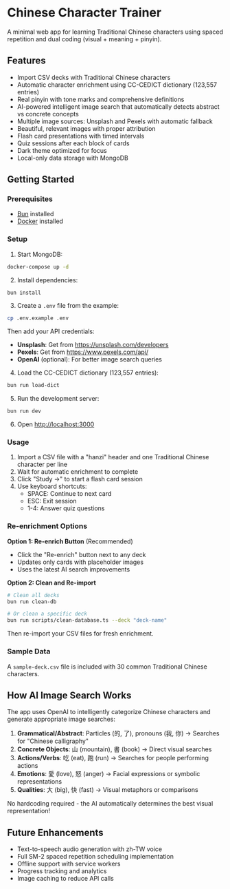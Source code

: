 # Chinese Character Trainer

A minimal web app for learning Traditional Chinese characters using spaced repetition and dual coding (visual + meaning + pinyin).

## Features

- Import CSV decks with Traditional Chinese characters
- Automatic character enrichment using CC-CEDICT dictionary (123,557 entries)
- Real pinyin with tone marks and comprehensive definitions
- AI-powered intelligent image search that automatically detects abstract vs concrete concepts
- Multiple image sources: Unsplash and Pexels with automatic fallback
- Beautiful, relevant images with proper attribution
- Flash card presentations with timed intervals
- Quiz sessions after each block of cards
- Dark theme optimized for focus
- Local-only data storage with MongoDB

## Getting Started

### Prerequisites

- [Bun](https://bun.sh/) installed
- [Docker](https://www.docker.com/) installed

### Setup

1. Start MongoDB:
```bash
docker-compose up -d
```

2. Install dependencies:
```bash
bun install
```

3. Create a `.env` file from the example:
```bash
cp .env.example .env
```
Then add your API credentials:
- **Unsplash**: Get from https://unsplash.com/developers
- **Pexels**: Get from https://www.pexels.com/api/
- **OpenAI** (optional): For better image search queries

4. Load the CC-CEDICT dictionary (123,557 entries):
```bash
bun run load-dict
```

5. Run the development server:
```bash
bun run dev
```

6. Open [http://localhost:3000](http://localhost:3000)

### Usage

1. Import a CSV file with a "hanzi" header and one Traditional Chinese character per line
2. Wait for automatic enrichment to complete
3. Click "Study →" to start a flash card session
4. Use keyboard shortcuts:
   - SPACE: Continue to next card
   - ESC: Exit session
   - 1-4: Answer quiz questions

### Re-enrichment Options

**Option 1: Re-enrich Button** (Recommended)
- Click the "Re-enrich" button next to any deck
- Updates only cards with placeholder images
- Uses the latest AI search improvements

**Option 2: Clean and Re-import**
```bash
# Clean all decks
bun run clean-db

# Or clean a specific deck
bun run scripts/clean-database.ts --deck "deck-name"
```
Then re-import your CSV files for fresh enrichment.

### Sample Data

A `sample-deck.csv` file is included with 30 common Traditional Chinese characters.

## How AI Image Search Works

The app uses OpenAI to intelligently categorize Chinese characters and generate appropriate image searches:

1. **Grammatical/Abstract**: Particles (的, 了), pronouns (我, 你) → Searches for "Chinese calligraphy"
2. **Concrete Objects**: 山 (mountain), 書 (book) → Direct visual searches
3. **Actions/Verbs**: 吃 (eat), 跑 (run) → Searches for people performing actions
4. **Emotions**: 愛 (love), 怒 (anger) → Facial expressions or symbolic representations
5. **Qualities**: 大 (big), 快 (fast) → Visual metaphors or comparisons

No hardcoding required - the AI automatically determines the best visual representation!

## Future Enhancements

- Text-to-speech audio generation with zh-TW voice
- Full SM-2 spaced repetition scheduling implementation
- Offline support with service workers
- Progress tracking and analytics
- Image caching to reduce API calls
